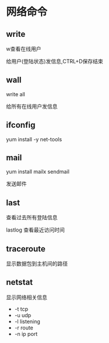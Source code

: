 # 网络命令

## write

w查看在线用户

给用户(登陆状态)发信息,CTRL+D保存结束

## wall

write all

给所有在线用户发信息

## ifconfig

yum install -y net-tools

## mail

yum install mailx sendmail

发送邮件

## last

查看过去所有登陆信息

lastlog 查看最近访问时间

## traceroute

显示数据包到主机间的路径

## netstat

显示网络相关信息

- -t tcp
- -u udp
- -l listening
- -r route
- -n ip port